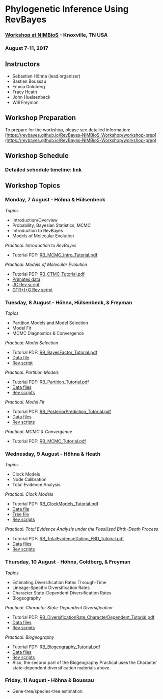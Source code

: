 # Phylogenetic Inference Using RevBayes

### [Workshop at NIMBioS](http://www.nimbios.org/tutorials/revbayes.html) - Knoxville, TN USA
### August 7-11, 2017

## Instructors

* Sebastian Höhna (lead organizer)
* Bastien Boussau
* Emma Goldberg
* Tracy Heath
* John Huelsenbeck
* Will Freyman

## Workshop Preparation

To prepare for the workshop, please see detailed information: [https://revbayes.github.io/RevBayes-NIMBioS-Workshop/workshop-prep](https://revbayes.github.io/RevBayes-NIMBioS-Workshop/workshop-prep)

## Workshop Schedule

### Detailed schedule timeline: [link](https://docs.google.com/spreadsheets/d/1zFW6yIMoHWa6_XHvesCLTyUDE3NuSoqb_ou80a9sA1g/edit#gid=0)

## Workshop Topics

### Monday, 7 August - Höhna & Hülsenbeck

*Topics*

* Introduction/Overview
* Probability, Bayesian Statistics, MCMC
* Introduction to RevBayes
* Models of Molecular Evolution

*Practical: Introduction to RevBayes*

* Tutorial PDF: [RB_MCMC_Intro_Tutorial.pdf](https://github.com/revbayes/revbayes_tutorial/raw/master/tutorial_TeX/RB_MCMC_Intro_Tutorial/RB_MCMC_Intro_Tutorial.pdf)

*Practical: Models of Molecular Evolution*

* Tutorial PDF: [RB_CTMC_Tutorial.pdf](https://github.com/revbayes/revbayes_tutorial/raw/master/tutorial_TeX/RB_CTMC_Tutorial/RB_CTMC_Tutorial.pdf)
* [Primates data](https://raw.githubusercontent.com/revbayes/revbayes_tutorial/master/RB_CTMC_Tutorial/data/primates_and_galeopterus_cytb.nex)
* [JC Rev script](https://raw.githubusercontent.com/revbayes/revbayes_tutorial/master/RB_CTMC_Tutorial/scripts/mcmc_JC.Rev)
* [GTR+I+G Rev script](http://rawgit.com/revbayes/revbayes_tutorial/master/RB_CTMC_Tutorial/scripts/mcmc_GTR_Gamma_Inv.Rev)

### Tuesday, 8 August - Höhna, Hülsenbeck, & Freyman

*Topics*

* Partition Models and Model Selection
* Model Fit
* MCMC Diagnostics & Convergence

*Practical: Model Selection*

* Tutorial PDF: [RB_BayesFactor_Tutorial.pdf](https://github.com/revbayes/revbayes_tutorial/raw/master/tutorial_TeX/RB_BayesFactor_Tutorial/RB_BayesFactor_Tutorial.pdf)
* [Data file](http://rawgit.com/revbayes/revbayes_tutorial/master/RB_BayesFactor_Tutorial/data/primates_and_galeopterus_cytb.nex)
* [Rev script](http://rawgit.com/revbayes/revbayes_tutorial/master/RB_BayesFactor_Tutorial/scripts/marginal_likelihood_JC.Rev)

*Practical: Partition Models*

* Tutorial PDF: [RB_Partition_Tutorial.pdf](https://github.com/revbayes/revbayes_tutorial/raw/master/tutorial_TeX/RB_Partition_Tutorial/RB_Partition_Tutorial.pdf)
* [Data files](https://github.com/revbayes/revbayes_tutorial/tree/master/RB_Partition_Tutorial/data)
* [Rev scripts](https://github.com/revbayes/revbayes_tutorial/tree/master/RB_Partition_Tutorial/scripts)

*Practical: Model Fit*

* Tutorial PDF: [RB_PosteriorPrediction_Tutorial.pdf](https://github.com/revbayes/revbayes_tutorial/raw/master/tutorial_TeX/RB_PosteriorPrediction_Tutorial/RB_PosteriorPrediction_Tutorial.pdf)
* [Data files](https://github.com/revbayes/revbayes_tutorial/tree/master/RB_PosteriorPrediction_Tutorial/data)
* [Rev scripts](https://github.com/revbayes/revbayes_tutorial/tree/master/RB_PosteriorPrediction_Tutorial/scripts)

*Practical: MCMC & Convergence*

* Tutorial PDF: [RB_MCMC_Tutorial.pdf](https://github.com/revbayes/revbayes_tutorial/raw/master/tutorial_TeX/RB_MCMC_Tutorial/RB_MCMC_Tutorial.pdf) 

### Wednesday, 9 August - Höhna & Heath

*Topics*

* Clock Models
* Node Calibration
* Total Evidence Analysis

*Practical: Clock Models* 

* Tutorial PDF: [RB_ClockModels_Tutorial.pdf](https://github.com/revbayes/revbayes_tutorial/raw/master/tutorial_TeX/RB_ClockModels_Tutorial/RB_ClockModels_Tutorial.pdf)
* [Data file](https://github.com/revbayes/revbayes_tutorial/raw/master/RB_ClockModels_Tutorial/data/bears_irbp.nex)
* [Tree file](https://github.com/revbayes/revbayes_tutorial/raw/master/RB_ClockModels_Tutorial/data/bears_dosReis.tre)
* [Rev scripts](https://github.com/revbayes/revbayes_tutorial/tree/master/RB_ClockModels_Tutorial/scripts)

*Practical: Total Evidence Analysis under the Fossilized Birth-Death Process*

* Tutorial PDF: [RB_TotalEvidenceDating_FBD_Tutorial.pdf](https://github.com/revbayes/revbayes_tutorial/raw/master/tutorial_TeX/RB_TotalEvidenceDating_FBD_Tutorial/RB_TotalEvidenceDating_FBD_Tutorial.pdf)
* [Data files](https://github.com/revbayes/revbayes_tutorial/blob/master/RB_TotalEvidenceDating_FBD_Tutorial/data.zip) 
* [Rev scripts](https://github.com/revbayes/revbayes_tutorial/tree/master/RB_TotalEvidenceDating_FBD_Tutorial/scripts)

### Thursday, 10 August - Höhna, Goldberg, & Freyman

*Topics*

* Estimating Diversification Rates Through-Time
* Lineage-Specific Diversification Rates
* Character State-Dependent Diversification Rates
* Biogeography

*Practical: Character State-Dependent Diversification*

* Tutorial PDF: [RB_DiversificationRate_CharacterDependent_Tutorial.pdf](https://github.com/revbayes/revbayes_tutorial/raw/master/tutorial_TeX/RB_DiversificationRate_CharacterDependent_Tutorial/RB_DiversificationRate_CharacterDependent_Tutorial.pdf)
* [Data files](http://rawgit.com/revbayes/revbayes_tutorial/master/RB_DiversificationRate_CharacterDependent_Tutorial/data.zip)
* [Rev scripts](http://rawgit.com/revbayes/revbayes_tutorial/master/RB_DiversificationRate_CharacterDependent_Tutorial/scripts.zip)

*Practical: Biogeography*

* Tutorial PDF: [RB_Biogeography_Tutorial.pdf](https://github.com/revbayes/revbayes_tutorial/raw/master/tutorial_TeX/RB_Biogeography_Tutorial/RB_Biogeography_Tutorial.pdf)
* [Data files](http://rawgit.com/revbayes/revbayes_tutorial/master/RB_Biogeography_Tutorial/data.zip)
* [Rev scripts](http://rawgit.com/revbayes/revbayes_tutorial/master/RB_Biogeography_Tutorial/scripts.zip)
* Also, the second part of the Biogeography Practical uses the Character state-dependent diversification materials above.

### Friday, 11 August - Höhna & Boussau

* Gene-tree/species-tree estimation
